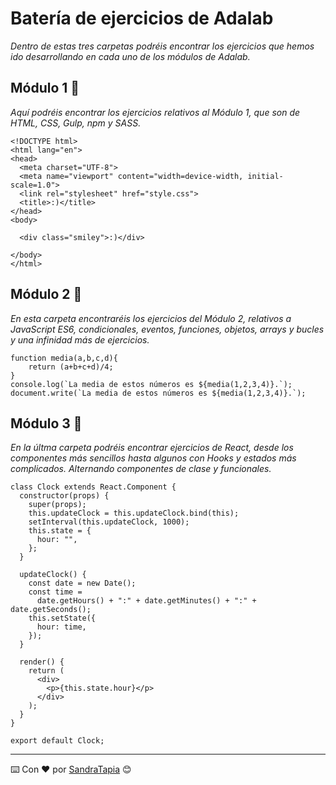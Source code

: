 # Batería de ejercicios de Adalab

_Dentro de estas tres carpetas podréis encontrar los ejercicios que hemos ido desarrollando en cada uno de los módulos de Adalab._

## Módulo 1 🚀

_Aquí podréis encontrar los ejercicios relativos al Módulo 1, que son de HTML, CSS, Gulp, npm y SASS._

```
<!DOCTYPE html>
<html lang="en">
<head>
  <meta charset="UTF-8">
  <meta name="viewport" content="width=device-width, initial-scale=1.0">
  <link rel="stylesheet" href="style.css">
  <title>:)</title>
</head>
<body>

  <div class="smiley">:)</div>

</body>
</html>
```

## Módulo 2 🚀

_En esta carpeta encontraréis los ejercicios del Módulo 2, relativos a JavaScript ES6, condicionales, eventos, funciones, objetos, arrays y bucles y una infinidad más de ejercicios._

```
function media(a,b,c,d){
    return (a+b+c+d)/4;
}
console.log(`La media de estos números es ${media(1,2,3,4)}.`);
document.write(`La media de estos números es ${media(1,2,3,4)}.`);
```

## Módulo 3 🚀

_En la últma carpeta podréis encontrar ejercicios de React, desde los componentes más sencillos hasta algunos con Hooks y estados más complicados. Alternando componentes de clase y funcionales._

```
class Clock extends React.Component {
  constructor(props) {
    super(props);
    this.updateClock = this.updateClock.bind(this);
    setInterval(this.updateClock, 1000);
    this.state = {
      hour: "",
    };
  }

  updateClock() {
    const date = new Date();
    const time =
      date.getHours() + ":" + date.getMinutes() + ":" + date.getSeconds();
    this.setState({
      hour: time,
    });
  }

  render() {
    return (
      <div>
        <p>{this.state.hour}</p>
      </div>
    );
  }
}

export default Clock;

```

---
⌨️ Con ❤️ por [SandraTapia](https://github.com/sandratapia) 😊
